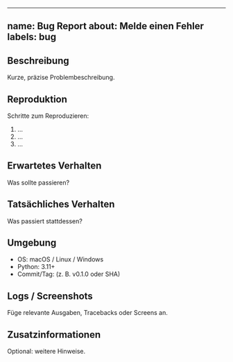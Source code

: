 <!-- markdownlint-disable MD013 -->

---
name: Bug Report
about: Melde einen Fehler
labels: bug
---

## Beschreibung

Kurze, präzise Problembeschreibung.

## Reproduktion

Schritte zum Reproduzieren:

1. ...
2. ...
3. ...

## Erwartetes Verhalten

Was sollte passieren?

## Tatsächliches Verhalten

Was passiert stattdessen?

## Umgebung
- OS: macOS / Linux / Windows
- Python: 3.11+
- Commit/Tag: (z. B. v0.1.0 oder SHA)

## Logs / Screenshots
Füge relevante Ausgaben, Tracebacks oder Screens an.

## Zusatzinformationen
Optional: weitere Hinweise.
